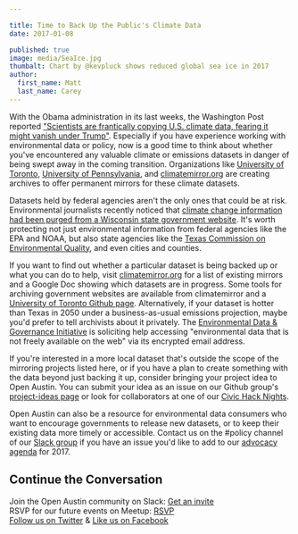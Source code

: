 ```yaml
---

title: Time to Back Up the Public's Climate Data
date: 2017-01-08

published: true
image: media/SeaIce.jpg
thumbalt: Chart by @kevpluck shows reduced global sea ice in 2017
author:
  first_name: Matt
  last_name: Carey
---
```


With the Obama administration in its last weeks, the Washington Post reported ["Scientists are frantically copying U.S. climate data, fearing it might vanish under Trump"](https://www.washingtonpost.com/news/energy-environment/wp/2016/12/13/scientists-are-frantically-copying-u-s-climate-data-fearing-it-might-vanish-under-trump/). Especially if you have experience working with environmental data or policy, now is a good time to think about whether you've encountered any valuable climate or emissions datasets in danger of being swept away in the coming transition. Organizations like [University of Toronto](https://ischool.utoronto.ca/content/guerrilla-archiving-event-saving-environmental-data-trump), [University of Pennsylvania](http://www.ppehlab.org/datarefugefaqs), and [climatemirror.org](http://climatemirror.org/) are creating archives to offer permanent mirrors for these climate datasets.

Datasets held by federal agencies aren't the only ones that could be at risk. Environmental journalists recently noticed that [climate change information had been purged from a Wisconsin state government website](https://www.propublica.org/article/endangered-species-under-gop-climate-change-information-on-the-web). It's worth protecting not just environmental information from federal agencies like the EPA and NOAA, but also state agencies like the [Texas Commission on Environmental Quality](www.tceq.texas.gov), and even cities and counties.

If you want to find out whether a particular dataset is being backed up or what you can do to help, visit [climatemirror.org](http://climatemirror.org/) for a list of existing mirrors and a Google Doc showing which datasets are in progress. Some tools for archiving government websites are available from climatemirror and a [University of Toronto Github page](https://github.com/edgi-govdata-archiving). Alternatively, if your dataset is hotter than Texas in 2050 under a business-as-usual emissions projection, maybe you'd prefer to tell archivists about it privately. The [Environmental Data & Governance Initiative](https://envirodatagov.org/) is soliciting help accessing "environmental data that is not freely available on the web" via its encrypted email address.

If you're interested in a more local dataset that's outside the scope of the mirroring projects listed here, or if you have a plan to create something with the data beyond just backing it up, consider bringing your project idea to Open Austin. You can submit your idea as an issue on our Github group's [project-ideas page](https://github.com/open-austin/project-ideas/issues) or look for collaborators at one of our [Civic Hack Nights](https://www.meetup.com/Open-Austin/).

Open Austin can also be a resource for environmental data consumers who want to encourage governments to release new datasets, or to keep their existing data more timely or accessible. Contact us on the #policy channel of our [Slack group](http://slack.open-austin.org/) if you have an issue you'd like to add to our [advocacy agenda](https://www.open-austin.org/advocacy/) for 2017.

## Continue the Conversation

Join the Open Austin community on Slack: [Get an invite](http://slack.open-austin.org/)
<br />
RSVP for our future events on Meetup: [RSVP](http://www.meetup.com/Open-Austin/)
<br />
[Follow us on Twitter](https://twitter.com/openaustin?lang=en)
& [Like us on Facebook](https://www.facebook.com/Open-Austin-412390968837071/)
